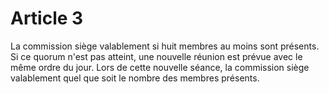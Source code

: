 # Article 3

La commission siège valablement si huit membres au moins sont présents. Si ce quorum n'est pas atteint, une nouvelle réunion est prévue avec le même ordre du jour. Lors de cette nouvelle séance, la commission siège valablement quel que soit le nombre des membres présents.
